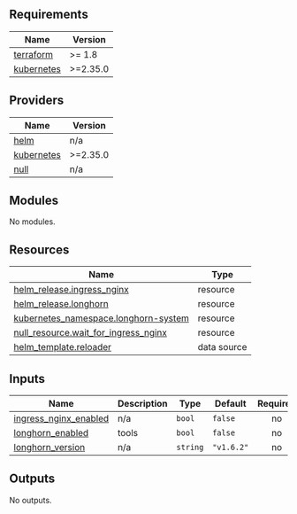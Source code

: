 <!-- BEGIN_TF_DOCS -->
## Requirements

| Name | Version |
|------|---------|
| <a name="requirement_terraform"></a> [terraform](#requirement\_terraform) | >= 1.8 |
| <a name="requirement_kubernetes"></a> [kubernetes](#requirement\_kubernetes) | >=2.35.0 |

## Providers

| Name | Version |
|------|---------|
| <a name="provider_helm"></a> [helm](#provider\_helm) | n/a |
| <a name="provider_kubernetes"></a> [kubernetes](#provider\_kubernetes) | >=2.35.0 |
| <a name="provider_null"></a> [null](#provider\_null) | n/a |

## Modules

No modules.

## Resources

| Name | Type |
|------|------|
| [helm_release.ingress_nginx](https://registry.terraform.io/providers/hashicorp/helm/latest/docs/resources/release) | resource |
| [helm_release.longhorn](https://registry.terraform.io/providers/hashicorp/helm/latest/docs/resources/release) | resource |
| [kubernetes_namespace.longhorn-system](https://registry.terraform.io/providers/hashicorp/kubernetes/latest/docs/resources/namespace) | resource |
| [null_resource.wait_for_ingress_nginx](https://registry.terraform.io/providers/hashicorp/null/latest/docs/resources/resource) | resource |
| [helm_template.reloader](https://registry.terraform.io/providers/hashicorp/helm/latest/docs/data-sources/template) | data source |

## Inputs

| Name | Description | Type | Default | Required |
|------|-------------|------|---------|:--------:|
| <a name="input_ingress_nginx_enabled"></a> [ingress\_nginx\_enabled](#input\_ingress\_nginx\_enabled) | n/a | `bool` | `false` | no |
| <a name="input_longhorn_enabled"></a> [longhorn\_enabled](#input\_longhorn\_enabled) | tools | `bool` | `false` | no |
| <a name="input_longhorn_version"></a> [longhorn\_version](#input\_longhorn\_version) | n/a | `string` | `"v1.6.2"` | no |

## Outputs

No outputs.
<!-- END_TF_DOCS -->